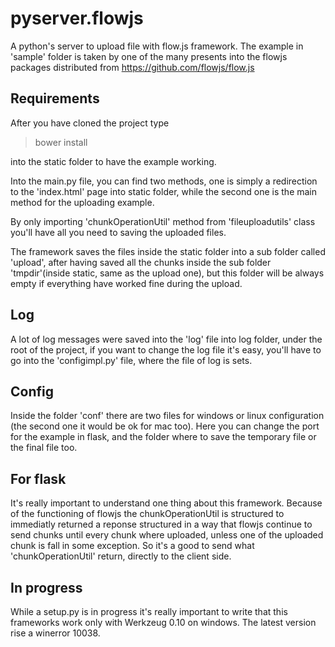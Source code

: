 # pyserver.flowjs
A python's server to upload file with flow.js framework.
The example in 'sample' folder is taken by one of the
many presents into the flowjs packages distributed from 
https://github.com/flowjs/flow.js

## Requirements

After you have cloned the project type
>bower install

into the static folder to have the example working.

Into the main.py file, you can find two methods,
one is simply a redirection to the 'index.html' page into 
static folder, while the second one is the main method for 
the uploading example.

By only importing 'chunkOperationUtil' method from 'fileuploadutils'
class you'll have all you need to saving the uploaded files.

The framework saves the files inside the static folder into a sub folder
called 'upload', after having saved all the chunks inside the sub folder
'tmpdir'(inside static, same as the upload one), but this folder will be
always empty if everything have worked fine during the upload.

## Log

A lot of log messages were saved into the 'log' file into log folder,
under the root of the project, if you want to change the log file it's easy,
you'll have to go into the 'configimpl.py' file, where the file of log is sets.

## Config

Inside the folder 'conf' there are two files for windows or linux 
configuration (the second one it would be ok for mac too). Here you can change
the port for the example in flask, and the folder where to save the temporary file
or the final file too.

## For flask
It's really important to understand one thing about this framework.
Because of the functioning of flowjs the chunkOperationUtil
is structured to immediatly returned a reponse structured in
a way that flowjs continue to send chunks until every chunk
where uploaded, unless one of the uploaded chunk is fall in some
exception. So it's a good to send what 'chunkOperationUtil'
return, directly to the client side.

## In progress
While a setup.py is in progress it's really important to
write that this frameworks work only with Werkzeug 0.10
on windows. The latest version rise a winerror 10038.